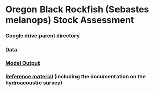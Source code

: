 # Oregon Black Rockfish (Sebastes melanops) Stock Assessment

### [Google drive parent directory](https://drive.google.com/drive/folders/1PoQq-Nx5hnbTNQZ7EN29x6_oFMjf5JzW?usp=sharing)

### [Data](https://drive.google.com/drive/folders/1rB3qoVqjjwsjVQeTLzt7UsLuDHx_rZV6?usp=sharing)

### [Model Output](https://drive.google.com/drive/folders/1rB3qoVqjjwsjVQeTLzt7UsLuDHx_rZV6?usp=sharing)

### [Reference material](https://drive.google.com/drive/folders/1GE08CqNsESsu4HpTFSZ76OpZ-z-6ROel?usp=sharing) (including the documentation on the hydroacoustic survey)

